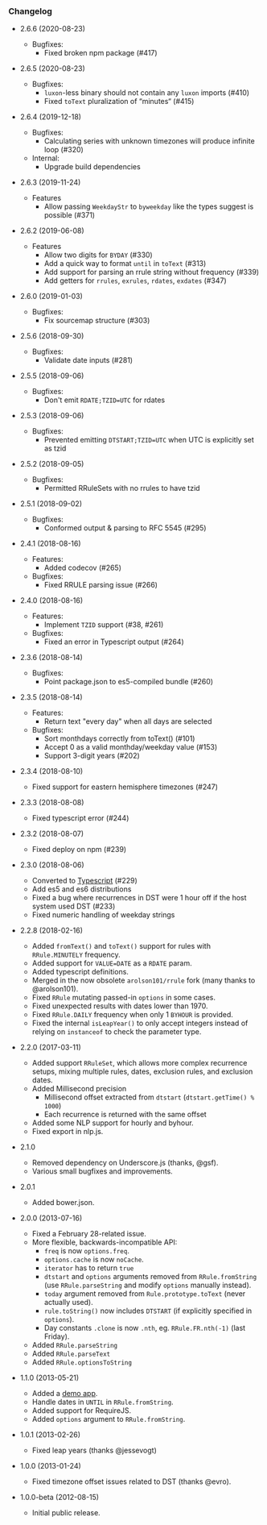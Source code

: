 ### Changelog

- 2.6.6 (2020-08-23)
  - Bugfixes:
    - Fixed broken npm package (#417)

- 2.6.5 (2020-08-23)
  - Bugfixes:
    - `luxon`-less binary should not contain any `luxon` imports (#410) 
    - Fixed `toText` pluralization of “minutes“ (#415) 
- 2.6.4 (2019-12-18)
  - Bugfixes:
    - Calculating series with unknown timezones will produce infinite loop (#320)
  - Internal:
    - Upgrade build dependencies
- 2.6.3 (2019-11-24)
  - Features
    - Allow passing `WeekdayStr` to `byweekday` like the types suggest is possible (#371)
- 2.6.2 (2019-06-08)
  - Features
    - Allow two digits for `BYDAY` (#330)
    - Add a quick way to format `until` in `toText` (#313)
    - Add support for parsing an rrule string without frequency (#339)
    - Add getters for `rrules`, `exrules`, `rdates`, `exdates` (#347)
- 2.6.0 (2019-01-03)
  - Bugfixes:
    - Fix sourcemap structure (#303)
- 2.5.6 (2018-09-30)
  - Bugfixes:
    - Validate date inputs (#281)
- 2.5.5 (2018-09-06)
  - Bugfixes:
    - Don't emit `RDATE;TZID=UTC` for rdates
- 2.5.3 (2018-09-06)
  - Bugfixes:
    - Prevented emitting `DTSTART;TZID=UTC` when UTC is explicitly set as tzid
- 2.5.2 (2018-09-05)
  - Bugfixes:
    - Permitted RRuleSets with no rrules to have tzid
- 2.5.1 (2018-09-02)
  - Bugfixes:
    - Conformed output & parsing to RFC 5545 (#295)
- 2.4.1 (2018-08-16)
  - Features:
    - Added codecov (#265)
  - Bugfixes:
    - Fixed RRULE parsing issue (#266)
- 2.4.0 (2018-08-16)
  - Features:
    - Implement `TZID` support (#38, #261)
  - Bugfixes:
    - Fixed an error in Typescript output (#264)
- 2.3.6 (2018-08-14)
  - Bugfixes:
    - Point package.json to es5-compiled bundle (#260)
- 2.3.5 (2018-08-14)
  - Features:
    - Return text "every day" when all days are selected
  - Bugfixes:
    - Sort monthdays correctly from toText() (#101)
    - Accept 0 as a valid monthday/weekday value (#153)
    - Support 3-digit years (#202)
- 2.3.4 (2018-08-10)
  - Fixed support for eastern hemisphere timezones (#247)
- 2.3.3 (2018-08-08)
  - Fixed typescript error (#244)
- 2.3.2 (2018-08-07)
  - Fixed deploy on npm (#239)
- 2.3.0 (2018-08-06)
  - Converted to [Typescript](https://www.typescriptlang.org/) (#229)
  - Add es5 and es6 distributions
  - Fixed a bug where recurrences in DST were 1 hour off if the host system used DST (#233)
  - Fixed numeric handling of weekday strings
- 2.2.8 (2018-02-16)
  - Added `fromText()` and `toText()` support for rules with `RRule.MINUTELY` frequency.
  - Added support for `VALUE=DATE` as a `RDATE` param.
  - Added typescript definitions.
  - Merged in the now obsolete `arolson101/rrule` fork (many thanks to @arolson101).
  - Fixed `RRule` mutating passed-in `options` in some cases.
  - Fixed unexpected results with dates lower than 1970.
  - Fixed `RRule.DAILY` frequency when only 1 `BYHOUR` is provided.
  - Fixed the internal `isLeapYear()` to only accept integers instead of relying on `instanceof` to check the parameter type.
- 2.2.0 (2017-03-11)
  - Added support `RRuleSet`, which allows more complex recurrence setups,
    mixing multiple rules, dates, exclusion rules, and exclusion dates.
  - Added Millisecond precision
    - Millisecond offset extracted from `dtstart` (`dtstart.getTime() % 1000`)
    - Each recurrence is returned with the same offset
  - Added some NLP support for hourly and byhour.
  - Fixed export in nlp.js.
- 2.1.0
  - Removed dependency on Underscore.js (thanks, @gsf).
  - Various small bugfixes and improvements.
- 2.0.1
  - Added bower.json.
- 2.0.0 (2013-07-16)
  - Fixed a February 28-related issue.
  - More flexible, backwards-incompatible API:
    - `freq` is now `options.freq`.
    - `options.cache` is now `noCache`.
    - `iterator` has to return `true`
    - `dtstart` and `options` arguments removed from `RRule.fromString`
      (use `RRule.parseString` and modify `options` manually instead).
    - `today` argument removed from `Rule.prototype.toText`
      (never actually used).
    - `rule.toString()` now includes `DTSTART` (if explicitly specified
      in `options`).
    - Day constants `.clone` is now `.nth`, eg. `RRule.FR.nth(-1)`
      (last Friday).
  - Added `RRule.parseString`
  - Added `RRule.parseText`
  - Added `RRule.optionsToString`
- 1.1.0 (2013-05-21)
  - Added a [demo app](http://jakubroztocil.github.io/rrule/).
  - Handle dates in `UNTIL` in `RRule.fromString`.
  - Added support for RequireJS.
  - Added `options` argument to `RRule.fromString`.
- 1.0.1 (2013-02-26)
  - Fixed leap years (thanks @jessevogt)
- 1.0.0 (2013-01-24)
  - Fixed timezone offset issues related to DST (thanks @evro).
- 1.0.0-beta (2012-08-15)
  - Initial public release.
